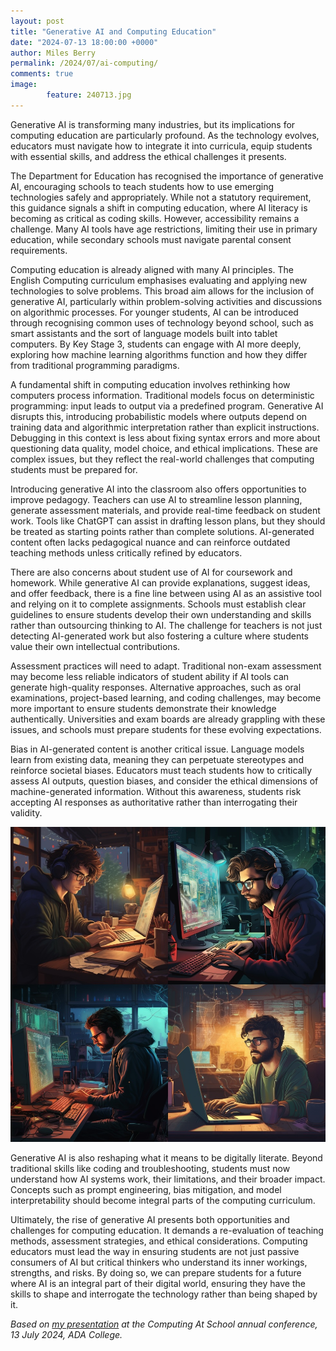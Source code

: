 ```yaml
---
layout: post
title: "Generative AI and Computing Education"
date: "2024-07-13 18:00:00 +0000"
author: Miles Berry
permalink: /2024/07/ai-computing/
comments: true
image:
        feature: 240713.jpg
---
```


Generative AI is transforming many industries, but its implications for computing education are particularly profound. As the technology evolves, educators must navigate how to integrate it into curricula, equip students with essential skills, and address the ethical challenges it presents.

The Department for Education has recognised the importance of generative AI, encouraging schools to teach students how to use emerging technologies safely and appropriately. While not a statutory requirement, this guidance signals a shift in computing education, where AI literacy is becoming as critical as coding skills. However, accessibility remains a challenge. Many AI tools have age restrictions, limiting their use in primary education, while secondary schools must navigate parental consent requirements.

Computing education is already aligned with many AI principles. The English Computing curriculum emphasises evaluating and applying new technologies to solve problems. This broad aim allows for the inclusion of generative AI, particularly within problem-solving activities and discussions on algorithmic processes. For younger students, AI can be introduced through recognising common uses of technology beyond school, such as smart assistants and the sort of language models built into tablet computers. By Key Stage 3, students can engage with AI more deeply, exploring how machine learning algorithms function and how they differ from traditional programming paradigms.

A fundamental shift in computing education involves rethinking how computers process information. Traditional models focus on deterministic programming: input leads to output via a predefined program. Generative AI disrupts this, introducing probabilistic models where outputs depend on training data and algorithmic interpretation rather than explicit instructions. Debugging in this context is less about fixing syntax errors and more about questioning data quality, model choice, and ethical implications. These are complex issues, but they reflect the real-world challenges that computing students must be prepared for.

Introducing generative AI into the classroom also offers opportunities to improve pedagogy. Teachers can use AI to streamline lesson planning, generate assessment materials, and provide real-time feedback on student work. Tools like ChatGPT can assist in drafting lesson plans, but they should be treated as starting points rather than complete solutions. AI-generated content often lacks pedagogical nuance and can reinforce outdated teaching methods unless critically refined by educators.

There are also concerns about student use of AI for coursework and homework. While generative AI can provide explanations, suggest ideas, and offer feedback, there is a fine line between using AI as an assistive tool and relying on it to complete assignments. Schools must establish clear guidelines to ensure students develop their own understanding and skills rather than outsourcing thinking to AI. The challenge for teachers is not just detecting AI-generated work but also fostering a culture where students value their own intellectual contributions.

Assessment practices will need to adapt. Traditional non-exam assessment may become less reliable indicators of student ability if AI tools can generate high-quality responses. Alternative approaches, such as oral examinations, project-based learning, and coding challenges, may become more important to ensure students demonstrate their knowledge authentically. Universities and exam boards are already grappling with these issues, and schools must prepare students for these evolving expectations.

Bias in AI-generated content is another critical issue. Language models learn from existing data, meaning they can perpetuate stereotypes and reinforce societal biases. Educators must teach students how to critically assess AI outputs, question biases, and consider the ethical dimensions of machine-generated information. Without this awareness, students risk accepting AI responses as authoritative rather than interrogating their validity.

![Sterotypical AI images of programmers](/images/programmer.jpg)

Generative AI is also reshaping what it means to be digitally literate. Beyond traditional skills like coding and troubleshooting, students must now understand how AI systems work, their limitations, and their broader impact. Concepts such as prompt engineering, bias mitigation, and model interpretability should become integral parts of the computing curriculum.

Ultimately, the rise of generative AI presents both opportunities and challenges for computing education. It demands a re-evaluation of teaching methods, assessment strategies, and ethical considerations. Computing educators must lead the way in ensuring students are not just passive consumers of AI but critical thinkers who understand its inner workings, strengths, and risks. By doing so, we can prepare students for a future where AI is an integral part of their digital world, ensuring they have the skills to shape and interrogate the technology rather than being shaped by it.

*Based on [my presentation](https://www.youtube.com/watch?v=Jdvi3xC3ZP0) at the Computing At School annual conference, 13 July 2024, ADA College.*
